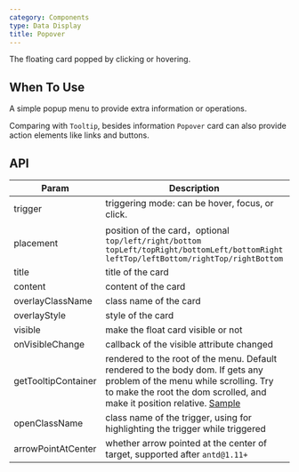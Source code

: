 ```yaml
---
category: Components
type: Data Display
title: Popover
---
```


The floating card popped by clicking or hovering.

## When To Use

A simple popup menu to provide extra information or operations.

Comparing with `Tooltip`, besides information `Popover` card can also provide action elements like links and buttons.

## API

| Param     | Description   | Type     | Default value       |
|-----------|------------------------------------------|---------------|--------|
| trigger | triggering mode: can be hover, focus, or click. | string | hover |
| placement | position of the card，optional `top/left/right/bottom` `topLeft/topRight/bottomLeft/bottomRight` `leftTop/leftBottom/rightTop/rightBottom` | string        | top    |
| title     | title of the card                                 | React.Element | none     |
| content   | content of the card                            | React.Element | none     |
| overlayClassName | class name of the card                            | string | none     |
| overlayStyle | style of the card                            | object | none    |
| visible   | make the float card visible or not                     | boolean       | false  |
| onVisibleChange | callback of the visible attribute changed    | function      | none     |
| getTooltipContainer | rendered to the root of the menu. Default rendered to the body dom. If gets any problem of the menu while scrolling. Try to make the root the dom scrolled, and make it position relative. [Sample](http://codepen.io/anon/pen/xVBOVQ?editors=001) | Function(triggerNode) | () => document.body |
| openClassName | class name of the trigger, using for highlighting the trigger while triggered | string | vsi-popover-open |
| arrowPointAtCenter | whether arrow pointed at the center of target, supported after `antd@1.11+` | Boolean | `false` |
